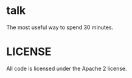 # talk

The most useful way to spend 30 minutes.

# LICENSE

All code is licensed under the Apache 2 license.
